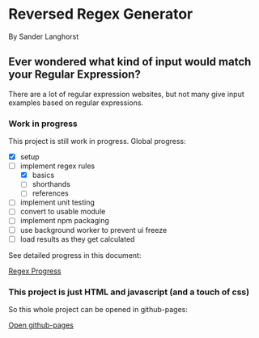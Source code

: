 # Reversed Regex Generator
By Sander Langhorst

## Ever wondered what kind of input would match your Regular Expression?

There are a lot of regular expression websites, but not many give input examples based on regular expressions.

### Work in progress
This project is still work in progress.
Global progress:
- [x] setup
- [ ] implement regex rules
	- [x] basics
	- [ ] shorthands
	- [ ] references
- [ ] implement unit testing
- [ ] convert to usable module
- [ ] implement npm packaging
- [ ] use background worker to prevent ui freeze
- [ ] load results as they get calculated

See detailed progress in this document:

[Regex Progress](./regex.md)

### This project is just HTML and javascript (and a touch of css)
So this whole project can be opened in github-pages:

[Open github-pages](https://sanderlanghorstredhotminute.github.io/xeger/)